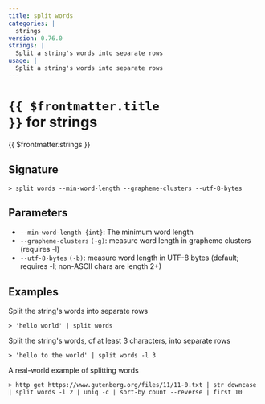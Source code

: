 ```yaml
---
title: split words
categories: |
  strings
version: 0.76.0
strings: |
  Split a string's words into separate rows
usage: |
  Split a string's words into separate rows
---
```


# <code>{{ $frontmatter.title }}</code> for strings

<div class='command-title'>{{ $frontmatter.strings }}</div>

## Signature

```> split words --min-word-length --grapheme-clusters --utf-8-bytes```

## Parameters

 -  `--min-word-length {int}`: The minimum word length
 -  `--grapheme-clusters` `(-g)`: measure word length in grapheme clusters (requires -l)
 -  `--utf-8-bytes` `(-b)`: measure word length in UTF-8 bytes (default; requires -l; non-ASCII chars are length 2+)

## Examples

Split the string's words into separate rows
```shell
> 'hello world' | split words
```

Split the string's words, of at least 3 characters, into separate rows
```shell
> 'hello to the world' | split words -l 3
```

A real-world example of splitting words
```shell
> http get https://www.gutenberg.org/files/11/11-0.txt | str downcase | split words -l 2 | uniq -c | sort-by count --reverse | first 10
```
